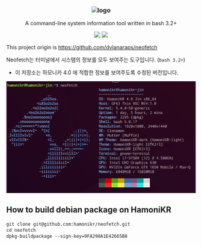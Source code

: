 <h3 align="center"><img src="https://i.imgur.com/ZQI2EYz.png" alt="logo" height="100px"></h3>
<p align="center">A command-line system information tool written in bash 3.2+</p>

<p align="center">
<a href="./LICENSE.md"><img src="https://img.shields.io/badge/license-MIT-blue.svg"></a>
<a href="https://github.com/dylanaraps/neofetch/releases"><img src="https://img.shields.io/github/release/dylanaraps/neofetch.svg"></a>

This project origin is https://github.com/dylanaraps/neofetch


Neofetch는 터미널에서 시스템의 정보를 모두 보여주는 도구입니다. (`bash 3.2+`)

* 이 저장소는 하모니카 4.0 에 적합한 정보를 보여주도록 수정된 버전입니다.

![neofetch](docs/neofetch-hamonikr.png)


## How to build debian package on HamoniKR
```
git clone git@github.com:hamonikr/neofetch.git
cd neofetch
dpkg-buildpackage --sign-key=9FA298A1E42665B8
```